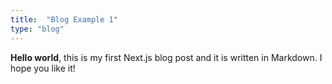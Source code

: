 ```yaml
---
title:  "Blog Example 1"
type: "blog"
---
```

**Hello world**, this is my first Next.js blog post and it is written in Markdown.
I hope you like it!